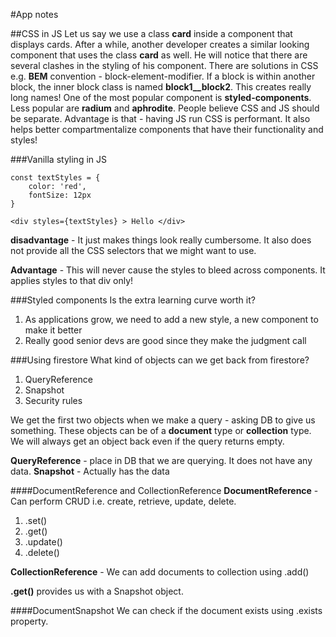 #App notes

##CSS in JS
Let us say we use a class **card** inside a component that displays cards. After a while, another developer creates a similar looking component that uses the class **card** as well. He will notice that there are several clashes in the styling of his component.
There are solutions in CSS e.g. **BEM** convention - block-element-modifier. If a block is within another block, the inner block class is named **block1__block2**. This creates really long names!
One of the most popular component is **styled-components**. Less popular are **radium** and **aphrodite**. People believe CSS and JS should be separate. Advantage is that - having JS run CSS is performant. It also helps better compartmentalize components that have their functionality and styles!

###Vanilla styling in JS
```
const textStyles = {
    color: 'red',
    fontSize: 12px
}

<div styles={textStyles} > Hello </div>
```
**disadvantage** - It just makes things look really cumbersome. It also does not provide all the CSS selectors that we might want to use.

**Advantage** - This will never cause the styles to bleed across components. It applies styles to that div only!

###Styled components
Is the extra learning curve worth it?
1. As applications grow, we need to add a new style, a new component to make it better
2. Really good senior devs are good since they make the judgment call

###Using firestore
What kind of objects can we get back from firestore?
1. QueryReference
2. Snapshot
3. Security rules

We get the first two objects when we make a query - asking DB to give us something. These objects can be of a **document** type or **collection** type. We will always get an object back even if the query returns empty.

**QueryReference** - place in DB that we are querying. It does not have any data.
**Snapshot** - Actually has the data

####DocumentReference and CollectionReference
**DocumentReference** - Can perform CRUD i.e. create, retrieve, update, delete.
1. .set()
2. .get()
3. .update()
4. .delete()

**CollectionReference** - We can add documents to collection using .add()

**.get()** provides us with a Snapshot object.

####DocumentSnapshot
We can check if the document exists using .exists property.



